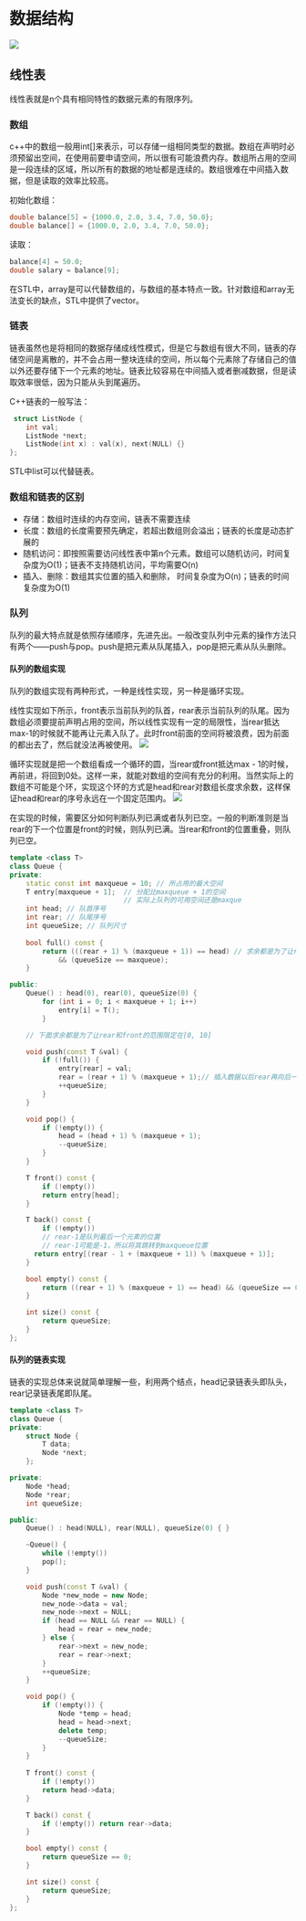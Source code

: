 <!--
 * @Author: your name
 * @Date: 2020-06-15 19:36:05
 * @LastEditTime: 2020-06-19 21:24:24
 * @LastEditors: Please set LastEditors
 * @Description: In User Settings Edit
 * @FilePath: \undefinedc:\Users\conan\Desktop\LongTime\StupidBirdFliesFirst\DataStructure\DataStructure.md
--> 
# 数据结构
![](datastructure.png)
## 线性表
线性表就是n个具有相同特性的数据元素的有限序列。
### 数组
c++中的数组一般用int[]来表示，可以存储一组相同类型的数据。数组在声明时必须预留出空间，在使用前要申请空间，所以很有可能浪费内存。数组所占用的空间是一段连续的区域，所以所有的数据的地址都是连续的。数组很难在中间插入数据，但是读取的效率比较高。

初始化数组：
```c++
double balance[5] = {1000.0, 2.0, 3.4, 7.0, 50.0};
double balance[] = {1000.0, 2.0, 3.4, 7.0, 50.0};
```

读取：
```c++
balance[4] = 50.0;
double salary = balance[9];
```

在STL中，array是可以代替数组的，与数组的基本特点一致。针对数组和array无法变长的缺点，STL中提供了vector。

### 链表
链表虽然也是将相同的数据存储成线性模式，但是它与数组有很大不同，链表的存储空间是离散的，并不会占用一整块连续的空间，所以每个元素除了存储自己的值以外还要存储下一个元素的地址。链表比较容易在中间插入或者删减数据，但是读取效率很低，因为只能从头到尾遍历。

C++链表的一般写法：
```c++
 struct ListNode {
    int val;
    ListNode *next;
    ListNode(int x) : val(x), next(NULL) {}
};
```

STL中list可以代替链表。

### 数组和链表的区别
- 存储：数组时连续的内存空间，链表不需要连续
- 长度：数组的长度需要预先确定，若超出数组则会溢出；链表的长度是动态扩展的
- 随机访问：即按照需要访问线性表中第n个元素。数组可以随机访问，时间复杂度为O(1)；链表不支持随机访问，平均需要O(n)
- 插入、删除：数组其实位置的插入和删除， 时间复杂度为O(n)；链表的时间复杂度为O(1)

### 队列
队列的最大特点就是依照存储顺序，先进先出。一般改变队列中元素的操作方法只有两个——push与pop。push是把元素从队尾插入，pop是把元素从队头删除。

#### 队列的数组实现
队列的数组实现有两种形式，一种是线性实现，另一种是循环实现。

线性实现如下所示，front表示当前队列的队首，rear表示当前队列的队尾。因为数组必须要提前声明占用的空间，所以线性实现有一定的局限性，当rear抵达max-1的时候就不能再让元素入队了。此时front前面的空间将被浪费，因为前面的都出去了，然后就没法再被使用。
![](listarray.jpg)

循环实现就是把一个数组看成一个循环的圆，当rear或front抵达max - 1的时候，再前进，将回到0处。这样一来，就能对数组的空间有充分的利用。当然实际上的数组不可能是个环，实现这个环的方式是head和rear对数组长度求余数，这样保证head和rear的序号永远在一个固定范围内。
![](listarrayround.jpg)

在实现的时候，需要区分如何判断队列已满或者队列已空。一般的判断准则是当rear的下一个位置是front的时候，则队列已满。当rear和front的位置重叠，则队列已空。

```c++
template <class T>
class Queue {
private:
    static const int maxqueue = 10; // 所占用的最大空间
    T entry[maxqueue + 1];  // 分配比maxqueue + 1的空间
                            // 实际上队列的可用空间还是maxque
    int head; // 队首序号
    int rear; // 队尾序号
    int queueSize; // 队列尺寸
 
    bool full() const {
        return (((rear + 1) % (maxqueue + 1)) == head) // 求余都是为了让rear和front的范围限定在[0, 10]
            && (queueSize == maxqueue);
    }

public:
    Queue() : head(0), rear(0), queueSize(0) {
        for (int i = 0; i < maxqueue + 1; i++)
            entry[i] = T();
        }

    // 下面求余都是为了让rear和front的范围限定在[0, 10]

    void push(const T &val) {
        if (!full()) {
            entry[rear] = val;
            rear = (rear + 1) % (maxqueue + 1);// 插入数据以后rear再向后一个，为了防止rear+1以后比10大，所以要求余
            ++queueSize;
        }
    }

    void pop() {
        if (!empty()) {
            head = (head + 1) % (maxqueue + 1);
            --queueSize;
        }
    }

    T front() const {
        if (!empty())
        return entry[head];
    }

    T back() const {
        if (!empty())
        // rear-1是队列最后一个元素的位置
        // rear-1可能是-1，所以将其跳转到maxqueue位置
      return entry[(rear - 1 + (maxqueue + 1)) % (maxqueue + 1)];
    }

    bool empty() const {
        return ((rear + 1) % (maxqueue + 1) == head) && (queueSize == 0);
    }

    int size() const {
        return queueSize;
    }
};
```

#### 队列的链表实现
链表的实现总体来说就简单理解一些，利用两个结点，head记录链表头即队头，rear记录链表尾即队尾。
```c++
template <class T>
class Queue {
private:
    struct Node {
        T data;
        Node *next;
    };

private:
    Node *head;
    Node *rear;
    int queueSize;

public:
    Queue() : head(NULL), rear(NULL), queueSize(0) { }

    ~Queue() {
        while (!empty())
        pop();
    }

    void push(const T &val) {
        Node *new_node = new Node;
        new_node->data = val;
        new_node->next = NULL;
        if (head == NULL && rear == NULL) {
            head = rear = new_node;
        } else {
            rear->next = new_node;
            rear = rear->next;
        }
        ++queueSize;
    }

    void pop() {
        if (!empty()) {
            Node *temp = head;
            head = head->next;
            delete temp;
            --queueSize;
        }
    }
 
    T front() const {
        if (!empty())
        return head->data;
    }

    T back() const {
        if (!empty()) return rear->data;
    }

    bool empty() const {
        return queueSize == 0;
    }

    int size() const {
        return queueSize;
    }
};
```